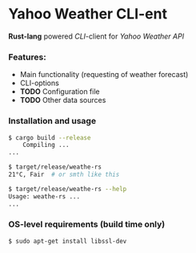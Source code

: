# Yahoo Weather CLI-ent

**Rust-lang** powered *CLI*-client for *Yahoo Weather API*

### Features:

- Main functionality (requesting of weather forecast)
- CLI-options
- **TODO** Configuration file
- **TODO** Other data sources

### Installation and usage

```sh
$ cargo build --release
    Compiling ...
...

$ target/release/weathe-rs
21°C, Fair  # or smth like this

$ target/release/weathe-rs --help
Usage: weathe-rs ...
...
```

### OS-level requirements (build time only)

```sh
$ sudo apt-get install libssl-dev
```

